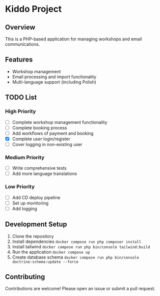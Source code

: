 # Kiddo Project

## Overview
This is a PHP-based application for managing workshops and email communications.

## Features
- Workshop management
- Email processing and import functionality
- Multi-language support (including Polish)

## TODO List

### High Priority
- [ ] Complete workshop management functionality
- [ ] Complete booking process
- [ ] Add workflows of payment and booking
- [x] Complete user login/register
- [ ] Cover logging in non-existing user 

### Medium Priority
- [ ] Write comprehensive tests
- [ ] Add more language translations

### Low Priority
- [ ] Add CD deploy pipeline
- [ ] Set up monitoring
- [ ] Add logging

## Development Setup
1. Clone the repository
2. Install dependencies `docker compose run php composer install`
3. Install tailwind `docker compose run php bin/console tailwind:build`
4. Run the application `docker compose up`
5. Create database schema `docker compose run php bin/console doctrine:schema:update --force`

## Contributing
Contributions are welcome! Please open an issue or submit a pull request.